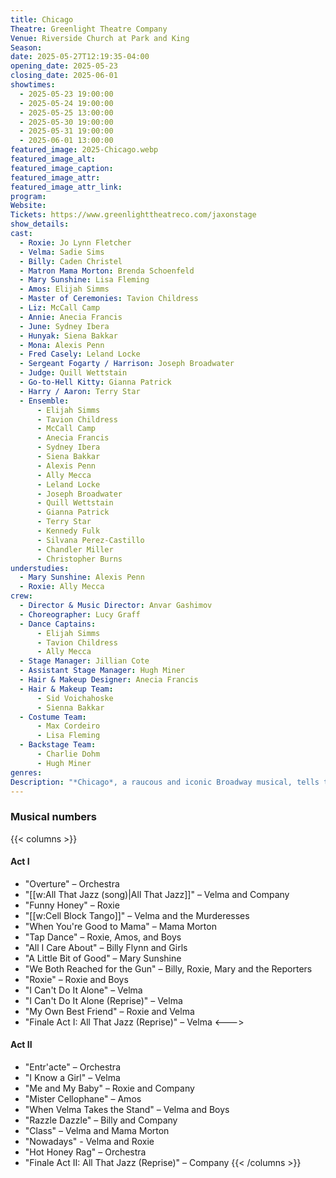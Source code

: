 ```yaml
---
title: Chicago
Theatre: Greenlight Theatre Company
Venue: Riverside Church at Park and King
Season: 
date: 2025-05-27T12:19:35-04:00
opening_date: 2025-05-23
closing_date: 2025-06-01
showtimes:
  - 2025-05-23 19:00:00
  - 2025-05-24 19:00:00
  - 2025-05-25 13:00:00
  - 2025-05-30 19:00:00
  - 2025-05-31 19:00:00
  - 2025-06-01 13:00:00
featured_image: 2025-Chicago.webp
featured_image_alt: 
featured_image_caption: 
featured_image_attr: 
featured_image_attr_link: 
program:
Website: 
Tickets: https://www.greenlighttheatreco.com/jaxonstage
show_details: 
cast:
  - Roxie: Jo Lynn Fletcher
  - Velma: Sadie Sims
  - Billy: Caden Christel
  - Matron Mama Morton: Brenda Schoenfeld
  - Mary Sunshine: Lisa Fleming
  - Amos: Elijah Simms
  - Master of Ceremonies: Tavion Childress
  - Liz: McCall Camp
  - Annie: Anecia Francis
  - June: Sydney Ibera
  - Hunyak: Siena Bakkar
  - Mona: Alexis Penn
  - Fred Casely: Leland Locke
  - Sergeant Fogarty / Harrison: Joseph Broadwater
  - Judge: Quill Wettstain
  - Go-to-Hell Kitty: Gianna Patrick
  - Harry / Aaron: Terry Star
  - Ensemble:
      - Elijah Simms
      - Tavion Childress
      - McCall Camp
      - Anecia Francis
      - Sydney Ibera
      - Siena Bakkar
      - Alexis Penn
      - Ally Mecca
      - Leland Locke
      - Joseph Broadwater
      - Quill Wettstain
      - Gianna Patrick
      - Terry Star
      - Kennedy Fulk
      - Silvana Perez-Castillo
      - Chandler Miller
      - Christopher Burns
understudies:
  - Mary Sunshine: Alexis Penn
  - Roxie: Ally Mecca
crew:
  - Director & Music Director: Anvar Gashimov
  - Choreographer: Lucy Graff
  - Dance Captains:
      - Elijah Simms
      - Tavion Childress
      - Ally Mecca
  - Stage Manager: Jillian Cote
  - Assistant Stage Manager: Hugh Miner
  - Hair & Makeup Designer: Anecia Francis
  - Hair & Makeup Team:
      - Sid Voichahoske
      - Sienna Bakkar
  - Costume Team:
      - Max Cordeiro
      - Lisa Fleming
  - Backstage Team:
      - Charlie Dohm
      - Hugh Miner
genres: 
Description: "*Chicago*, a raucous and iconic Broadway musical, tells the story of Roxie Hart, a housewife and nightclub dancer, and Velma Kelly, a vaudeville star, both accused of murder in 1920s Chicago, and their pursuit of fame and celebrity! "
---
```


### Musical numbers
{{< columns >}} 
#### Act I
- "Overture" – Orchestra
- "[[w:All That Jazz (song)|All That Jazz]]" – Velma and Company
- "Funny Honey" – Roxie
- "[[w:Cell Block Tango]]" – Velma and the Murderesses
- "When You're Good to Mama" – Mama Morton
- "Tap Dance" – Roxie, Amos, and Boys
- "All I Care About" – Billy Flynn and Girls
- "A Little Bit of Good" – Mary Sunshine
- "We Both Reached for the Gun" – Billy, Roxie, Mary and the Reporters
- "Roxie" – Roxie and Boys
- "I Can't Do It Alone" – Velma
- "I Can't Do It Alone (Reprise)" – Velma
- "My Own Best Friend" – Roxie and Velma
- "Finale Act I: All That Jazz (Reprise)" – Velma
<--->
#### Act II
- "Entr'acte" – Orchestra
- "I Know a Girl" – Velma
- "Me and My Baby" – Roxie and Company
- "Mister Cellophane" – Amos
- "When Velma Takes the Stand" – Velma and Boys
- "Razzle Dazzle" – Billy and Company
- "Class" – Velma and Mama Morton
- "Nowadays" - Velma and Roxie
- "Hot Honey Rag" – Orchestra 
- "Finale Act II: All That Jazz (Reprise)" – Company
{{< /columns >}}